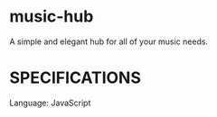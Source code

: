 # music-hub
A simple and elegant hub for all of your music needs.

# SPECIFICATIONS
Language: JavaScript
